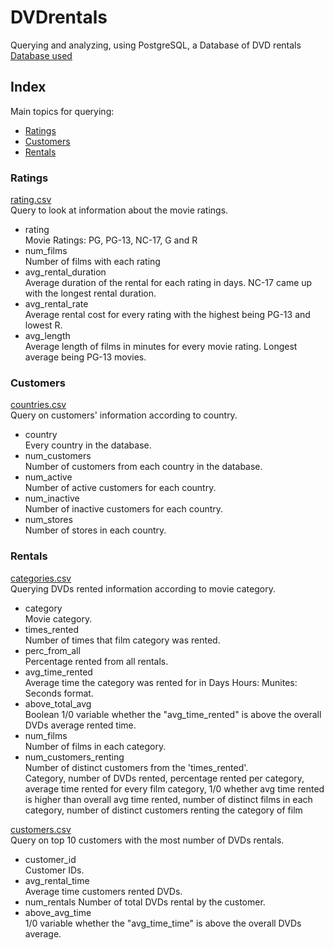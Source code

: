 # DVDrentals
Querying and analyzing, using PostgreSQL, a Database of DVD rentals  
[Database used](https://www.postgresqltutorial.com/postgresql-getting-started/postgresql-sample-database/)  

## Index
Main topics for querying:
- [Ratings](ratings)
- [Customers](customers)
- [Rentals](rentals)

### Ratings
[rating.csv](ratings/rating.csv)  
Query to look at information about the movie ratings.
- rating    
Movie Ratings: PG, PG-13, NC-17, G and R
- num_films  
Number of films with each rating
- avg_rental_duration  
Average duration of the rental for each rating in days. NC-17 came up with the longest rental duration. 
- avg_rental_rate  
Average rental cost for every rating with the highest being PG-13 and lowest R.
- avg_length  
Average length of films in minutes for every movie rating. Longest average being PG-13 movies. 

### Customers
[countries.csv](customers/countries.csv)  
Query on customers' information according to country. 
- country  
Every country in the database.
- num_customers  
Number of customers from each country in the database.
- num_active  
Number of active customers for each country.
- num_inactive  
Number of inactive customers for each country.
- num_stores  
Number of stores in each country.

### Rentals
[categories.csv](rentals/categories.csv)   
Querying DVDs rented information according to movie category. 
- category  
Movie category.
- times_rented  
Number of times that film category was rented.
- perc_from_all  
Percentage rented from all rentals.
- avg_time_rented  
Average time the category was rented for in Days Hours: Munites: Seconds format.
- above_total_avg  
Boolean 1/0 variable whether the "avg_time_rented" is above the overall DVDs average rented time.  
- num_films  
Number of films in each category.  
- num_customers_renting  
Number of distinct customers from the 'times_rented'.   
Category, number of DVDs rented, percentage rented per category, average time rented for every film category, 1/0 whether avg time rented is higher than overall avg time rented, number of distinct films in each category, number of distinct customers renting the category of film
  
[customers.csv](rentals/customers.csv)   
Query on top 10 customers with the most number of DVDs rentals.  
- customer_id  
Customer IDs.  
- avg_rental_time  
Average time customers rented DVDs.   
- num_rentals
Number of total DVDs rental by the customer.    
- above_avg_time  
1/0 variable whether the "avg_time_time" is above the overall DVDs average. 

